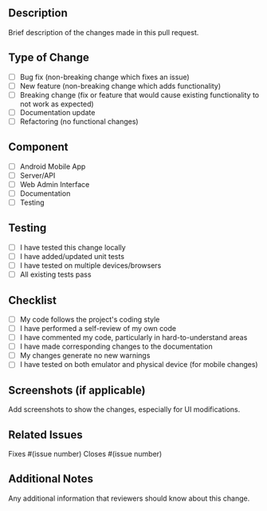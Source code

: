 ## Description
Brief description of the changes made in this pull request.

## Type of Change
- [ ] Bug fix (non-breaking change which fixes an issue)
- [ ] New feature (non-breaking change which adds functionality)
- [ ] Breaking change (fix or feature that would cause existing functionality to not work as expected)
- [ ] Documentation update
- [ ] Refactoring (no functional changes)

## Component
- [ ] Android Mobile App
- [ ] Server/API
- [ ] Web Admin Interface
- [ ] Documentation
- [ ] Testing

## Testing
- [ ] I have tested this change locally
- [ ] I have added/updated unit tests
- [ ] I have tested on multiple devices/browsers
- [ ] All existing tests pass

## Checklist
- [ ] My code follows the project's coding style
- [ ] I have performed a self-review of my own code
- [ ] I have commented my code, particularly in hard-to-understand areas
- [ ] I have made corresponding changes to the documentation
- [ ] My changes generate no new warnings
- [ ] I have tested on both emulator and physical device (for mobile changes)

## Screenshots (if applicable)
Add screenshots to show the changes, especially for UI modifications.

## Related Issues
Fixes #(issue number)
Closes #(issue number)

## Additional Notes
Any additional information that reviewers should know about this change.

